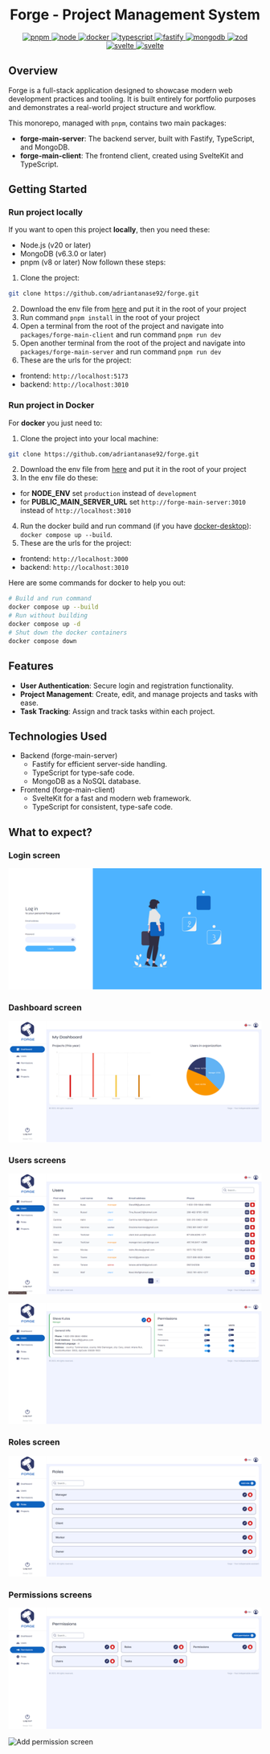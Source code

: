 <div align="center">
  <h1>Forge - Project Management System</h1>
</div>

<div align="center">
  <a href="https://pnpm.io/pnpm-vs-npm" target="_blank">
    <img src="https://badgen.net/static/pnpm/8.12.1?color=yellow" alt="pnpm" title="pnpm" />
  </a>
  <a href="https://nodejs.org/en" target="_blank">
    <img src="https://badgen.net/static/node/v20.10.0?color=green" alt="node" title="node" />
  </a>
  <a href="https://www.docker.com/products/docker-desktop/" target="_blank">
    <img src="https://badgen.net/static/docker/4.26.1?color=blue" alt="docker" title="docker" />
  </a>
  <a href="https://www.npmjs.com/package/typescript" target="_blank">
    <img src="https://badgen.net/static/typescript/5.3.3?color=blue" alt="typescript" title="typescript" />
  </a>
  <a href="https://www.npmjs.com/package/fastify" target="_blank">
    <img src="https://badgen.net/static/fastify/4.24.3?color=grey" alt="fastify" title="fastify" />
  </a>
  <a href="https://www.npmjs.com/package/mongodb" target="_blank">
    <img src="https://badgen.net/static/mongodb/6.3.0?color=green" alt="mongodb" title="mongodb" />
  </a>
  <a href="https://www.npmjs.com/package/zod" target="_blank">
    <img src="https://badgen.net/static/zod/3.22.4?color=blue" alt="zod" title="zod" />
  </a>
  <a href="https://www.npmjs.com/package/svelte" target="_blank">
    <img src="https://badgen.net/static/svelte/4.2.7?color=orange" alt="svelte" title="svelte" />
  </a>
  <a href="https://www.npmjs.com/package/@sveltejs/kit" target="_blank">
    <img src="https://badgen.net/static/sveltekit/1.27.4?color=orange" alt="svelte" title="svelte" />
  </a>
</div>

## Overview

Forge is a full-stack application designed to showcase modern web development practices and tooling.
It is built entirely for portfolio purposes and demonstrates a real-world project structure and
workflow.

This monorepo, managed with `pnpm`, contains two main packages:

-   **forge-main-server**: The backend server, built with Fastify, TypeScript, and MongoDB.
-   **forge-main-client**: The frontend client, created using SvelteKit and TypeScript.

## Getting Started

### Run project locally

If you want to open this project **locally**, then you need these:

-   Node.js (v20 or later)
-   MongoDB (v6.3.0 or later)
-   pnpm (v8 or later) Now follown these steps:

1. Clone the project:

```sh
git clone https://github.com/adriantanase92/forge.git
```

2. Download the env file from
   [here](https://drive.google.com/file/d/1lKn7d2WIOPSMdRI7vR3v-a6oh44LJZKV/view?usp=sharing) and
   put it in the root of your project
3. Run command `pnpm install` in the root of your project
4. Open a terminal from the root of the project and navigate into `packages/forge-main-client` and
   run command `pnpm run dev`
5. Open another terminal from the root of the project and navigate into `packages/forge-main-server`
   and run command `pnpm run dev`
6. These are the urls for the project:

-   frontend: `http://localhost:5173`
-   backend: `http://localhost:3010`

### Run project in Docker

For **docker** you just need to:

1. Clone the project into your local machine:

```sh
git clone https://github.com/adriantanase92/forge.git
```

2. Download the env file from
   [here](https://drive.google.com/file/d/1lKn7d2WIOPSMdRI7vR3v-a6oh44LJZKV/view?usp=sharing) and
   put it in the root of your project
3. In the env file do these:

-   for **NODE_ENV** set `production` instead of `development`
-   for **PUBLIC_MAIN_SERVER_URL** set `http://forge-main-server:3010` instead of
    `http://localhost:3010`

4. Run the docker build and run command (if you have
   [docker-desktop](https://www.docker.com/products/docker-desktop/)): `docker compose up --build`.
5. These are the urls for the project:

-   frontend: `http://localhost:3000`
-   backend: `http://localhost:3010`

Here are some commands for docker to help you out:

```sh
# Build and run command
docker compose up --build
# Run without building
docker compose up -d
# Shut down the docker containers
docker compose down
```

## Features

-   **User Authentication**: Secure login and registration functionality.
-   **Project Management**: Create, edit, and manage projects and tasks with ease.
-   **Task Tracking**: Assign and track tasks within each project.

## Technologies Used

-   Backend (forge-main-server)
    -   Fastify for efficient server-side handling.
    -   TypeScript for type-safe code.
    -   MongoDB as a NoSQL database.
-   Frontend (forge-main-client)
    -   SvelteKit for a fast and modern web framework.
    -   TypeScript for consistent, type-safe code.

## What to expect?

### Login screen

![Login screen](images/login.png)

### Dashboard screen

![Dashboard screen](images/dashboard.png)

### Users screens

![Users screen](images/users.png)

![User screen](images/user.png)

### Roles screen

![Roles screen](images/roles.png)

### Permissions screens

![Permissions screen](images/permissions.png)

![Add permission screen](images/add-permissions.png)
